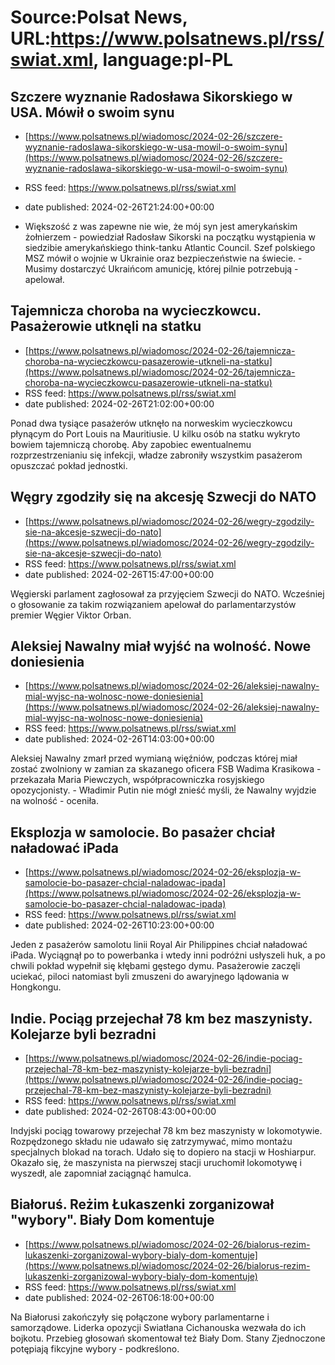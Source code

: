 # Source:Polsat News, URL:https://www.polsatnews.pl/rss/swiat.xml, language:pl-PL

## Szczere wyznanie Radosława Sikorskiego w USA. Mówił o swoim synu
 - [https://www.polsatnews.pl/wiadomosc/2024-02-26/szczere-wyznanie-radoslawa-sikorskiego-w-usa-mowil-o-swoim-synu](https://www.polsatnews.pl/wiadomosc/2024-02-26/szczere-wyznanie-radoslawa-sikorskiego-w-usa-mowil-o-swoim-synu)
 - RSS feed: https://www.polsatnews.pl/rss/swiat.xml
 - date published: 2024-02-26T21:24:00+00:00

- Większość z was zapewne nie wie, że mój syn jest amerykańskim żołnierzem - powiedział Radosław Sikorski na początku wystąpienia w siedzibie amerykańskiego think-tanku Atlantic Council. Szef polskiego MSZ mówił o wojnie w Ukrainie oraz bezpieczeństwie na świecie. - Musimy dostarczyć Ukraińcom amunicję, której pilnie potrzebują - apelował.

## Tajemnicza choroba na wycieczkowcu. Pasażerowie utknęli na statku
 - [https://www.polsatnews.pl/wiadomosc/2024-02-26/tajemnicza-choroba-na-wycieczkowcu-pasazerowie-utkneli-na-statku](https://www.polsatnews.pl/wiadomosc/2024-02-26/tajemnicza-choroba-na-wycieczkowcu-pasazerowie-utkneli-na-statku)
 - RSS feed: https://www.polsatnews.pl/rss/swiat.xml
 - date published: 2024-02-26T21:02:00+00:00

Ponad dwa tysiące pasażerów utknęło na norweskim wycieczkowcu płynącym do Port Louis na Mauritiusie. U kilku osób na statku wykryto bowiem tajemniczą chorobę. Aby zapobiec ewentualnemu rozprzestrzenianiu się infekcji, władze zabroniły wszystkim pasażerom opuszczać pokład jednostki.

## Węgry zgodziły się na akcesję Szwecji do NATO
 - [https://www.polsatnews.pl/wiadomosc/2024-02-26/wegry-zgodzily-sie-na-akcesje-szwecji-do-nato](https://www.polsatnews.pl/wiadomosc/2024-02-26/wegry-zgodzily-sie-na-akcesje-szwecji-do-nato)
 - RSS feed: https://www.polsatnews.pl/rss/swiat.xml
 - date published: 2024-02-26T15:47:00+00:00

Węgierski parlament zagłosował za przyjęciem Szwecji do NATO. Wcześniej o głosowanie za takim rozwiązaniem apelował do parlamentarzystów premier Węgier Viktor Orban.

## Aleksiej Nawalny miał wyjść na wolność. Nowe doniesienia
 - [https://www.polsatnews.pl/wiadomosc/2024-02-26/aleksiej-nawalny-mial-wyjsc-na-wolnosc-nowe-doniesienia](https://www.polsatnews.pl/wiadomosc/2024-02-26/aleksiej-nawalny-mial-wyjsc-na-wolnosc-nowe-doniesienia)
 - RSS feed: https://www.polsatnews.pl/rss/swiat.xml
 - date published: 2024-02-26T14:03:00+00:00

Aleksiej Nawalny zmarł przed wymianą więźniów, podczas której miał zostać zwolniony w zamian za skazanego oficera FSB Wadima Krasikowa - przekazała Maria Piewczych, współpracowniczka rosyjskiego opozycjonisty. - Władimir Putin nie mógł znieść myśli, że Nawalny wyjdzie na wolność - oceniła.

## Eksplozja w samolocie. Bo pasażer chciał naładować iPada
 - [https://www.polsatnews.pl/wiadomosc/2024-02-26/eksplozja-w-samolocie-bo-pasazer-chcial-naladowac-ipada](https://www.polsatnews.pl/wiadomosc/2024-02-26/eksplozja-w-samolocie-bo-pasazer-chcial-naladowac-ipada)
 - RSS feed: https://www.polsatnews.pl/rss/swiat.xml
 - date published: 2024-02-26T10:23:00+00:00

Jeden z pasażerów samolotu linii Royal Air Philippines chciał naładować iPada. Wyciągnął po to powerbanka i wtedy inni podróżni usłyszeli huk, a po chwili pokład wypełnił się kłębami gęstego dymu. Pasażerowie zaczęli uciekać, piloci natomiast byli zmuszeni do awaryjnego lądowania w Hongkongu.

## Indie. Pociąg przejechał 78 km bez maszynisty. Kolejarze byli bezradni
 - [https://www.polsatnews.pl/wiadomosc/2024-02-26/indie-pociag-przejechal-78-km-bez-maszynisty-kolejarze-byli-bezradni](https://www.polsatnews.pl/wiadomosc/2024-02-26/indie-pociag-przejechal-78-km-bez-maszynisty-kolejarze-byli-bezradni)
 - RSS feed: https://www.polsatnews.pl/rss/swiat.xml
 - date published: 2024-02-26T08:43:00+00:00

Indyjski pociąg towarowy przejechał 78 km bez maszynisty w lokomotywie. Rozpędzonego składu nie udawało się zatrzymywać, mimo montażu specjalnych blokad na torach. Udało się to dopiero na stacji w Hoshiarpur. Okazało się, że maszynista na pierwszej stacji uruchomił lokomotywę i wyszedł, ale zapomniał zaciągnąć hamulca.

## Białoruś. Reżim Łukaszenki zorganizował "wybory". Biały Dom komentuje
 - [https://www.polsatnews.pl/wiadomosc/2024-02-26/bialorus-rezim-lukaszenki-zorganizowal-wybory-bialy-dom-komentuje](https://www.polsatnews.pl/wiadomosc/2024-02-26/bialorus-rezim-lukaszenki-zorganizowal-wybory-bialy-dom-komentuje)
 - RSS feed: https://www.polsatnews.pl/rss/swiat.xml
 - date published: 2024-02-26T06:18:00+00:00

Na Białorusi zakończyły się połączone wybory parlamentarne i samorządowe. Liderka opozycji Swiatłana Cichanouska wezwała do ich bojkotu. Przebieg głosowań skomentował też Biały Dom. Stany Zjednoczone potępiają fikcyjne wybory - podkreślono.


